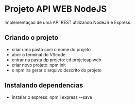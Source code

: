 # Projeto API WEB NodeJS
Implementaçao de uma API REST utilizando 
NodeJS e Express 

## Criando o projeto 
- criar uma pasta com o nome do projeto 
- abrir o terminal do VScode 
- entrar na pasta dp projeto: cd projetoapiweb
- criar novo projeto: npm init 
- o npm ira gerar o arquivo descrito do projeto 

## Instalando dependencias 
- instalar o express: npm i express --save 